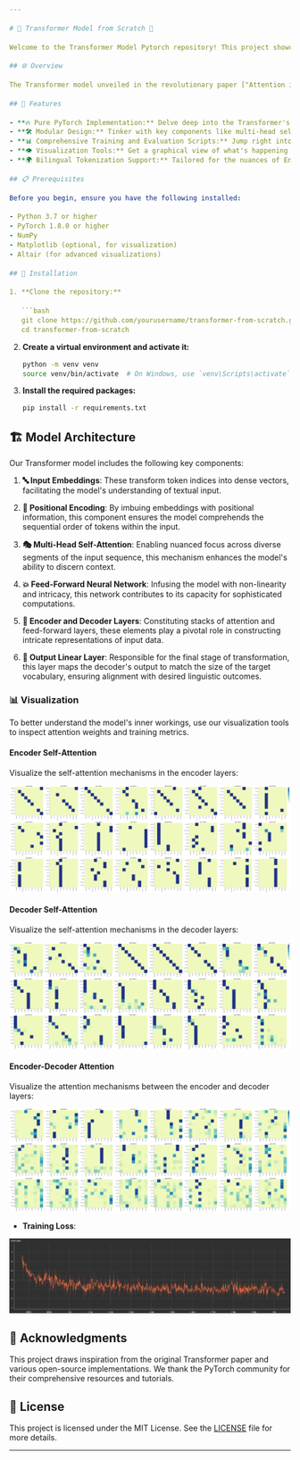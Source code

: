 ```yaml
---

# 🚀 Transformer Model from Scratch 🚀

Welcome to the Transformer Model Pytorch repository! This project showcases a custom implementation of the Transformer architecture using PyTorch. Dive into sequence-to-sequence learning with one of the most influential models in natural language processing.

## 🌐 Overview

The Transformer model unveiled in the revolutionary paper ["Attention is All You Need"](https://arxiv.org/abs/1706.03762) by Vaswani et al., has transformed the landscape of NLP. Ditching traditional recurrent architectures, it relies on powerful self-attention mechanisms to excel in various tasks. This repository focuses on utilizing the Transformer for English to Hindi translation, demonstrating its prowess in handling complex linguistic structures across different languages. Dive into the core of Transformer architecture, exploring its encoder-decoder framework and how it processes language pairs effectively.

## 🎉 Features

- **🔥 Pure PyTorch Implementation:** Delve deep into the Transformer's intricacies with a from-scratch implementation that lets you explore every layer, every neuron.
- **🛠️ Modular Design:** Tinker with key components like multi-head self-attention and positional encoding. Our design lets you adapt and expand parts effortlessly.
- **📊 Comprehensive Training and Evaluation Scripts:** Jump right into training with pre-written scripts, making it easy to start translating between English and Hindi or assess your model’s performance.
- **👁️ Visualization Tools:** Get a graphical view of what's happening under the hood. Our tools let you watch the attention mechanisms at work and monitor training progress in real-time.
- **🌍 Bilingual Tokenization Support:** Tailored for the nuances of English and Hindi, ensuring accurate and effective handling of linguistic elements unique to both languages.

## 📋 Prerequisites

Before you begin, ensure you have the following installed:

- Python 3.7 or higher
- PyTorch 1.8.0 or higher
- NumPy
- Matplotlib (optional, for visualization)
- Altair (for advanced visualizations)

## 🔧 Installation

1. **Clone the repository:**

   ```bash
   git clone https://github.com/yourusername/transformer-from-scratch.git
   cd transformer-from-scratch
   ```

2. **Create a virtual environment and activate it:**

   ```bash
   python -m venv venv
   source venv/bin/activate  # On Windows, use `venv\Scripts\activate`
   ```

3. **Install the required packages:**

   ```bash
   pip install -r requirements.txt
   ```

## 🏗️ Model Architecture

Our Transformer model includes the following key components:

1. **🔤 Input Embeddings**: These transform token indices into dense vectors, facilitating the model's understanding of textual input.

2. **📍 Positional Encoding**: By imbuing embeddings with positional information, this component ensures the model comprehends the sequential order of tokens within the input.

3. **🎭 Multi-Head Self-Attention**: Enabling nuanced focus across diverse segments of the input sequence, this mechanism enhances the model's ability to discern context.

4. **💥 Feed-Forward Neural Network**: Infusing the model with non-linearity and intricacy, this network contributes to its capacity for sophisticated computations.

5. **🔁 Encoder and Decoder Layers**: Constituting stacks of attention and feed-forward layers, these elements play a pivotal role in constructing intricate representations of input data.

6. **🎯 Output Linear Layer**: Responsible for the final stage of transformation, this layer maps the decoder's output to match the size of the target vocabulary, ensuring alignment with desired linguistic outcomes.

### 📊 Visualization

To better understand the model's inner workings, use our visualization tools to inspect attention weights and training metrics.

#### Encoder Self-Attention

Visualize the self-attention mechanisms in the encoder layers:

![Encoder Self-Attention](encoder.png)

#### Decoder Self-Attention

Visualize the self-attention mechanisms in the decoder layers:

![Decoder Self-Attention](decoder.png)

#### Encoder-Decoder Attention

Visualize the attention mechanisms between the encoder and decoder layers:

![Encoder-Decoder Cross-Attention](encoder-decoder.png)

- **Training Loss**:

![Training Loss](train-loss.png)

## 🙏 Acknowledgments

This project draws inspiration from the original Transformer paper and various open-source implementations. We thank the PyTorch community for their comprehensive resources and tutorials.

## 📜 License

This project is licensed under the MIT License. See the [LICENSE](https://github.com/KaranAnchan/Transformers_Pytorch/blob/main/LICENSE) file for more details.

---
```

